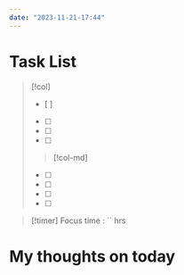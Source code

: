 ```yaml
---
date: "2023-11-21-17:44"
---
```


# Task List
> [!col]
> - [ ] 
> - [ ] 
> - [ ] 
> - [ ] 
> 
>> [!col-md] 
> - [ ] 
> - [ ] 
> - [ ] 
> - [ ] 

> [!timer] Focus time : `` hrs

# My thoughts on today


